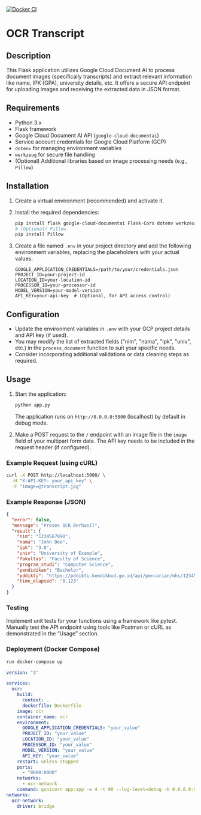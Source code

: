 [![Docker CI](https://github.com/arakattack/ocr-transcript/actions/workflows/docker-image.yml/badge.svg)](https://github.com/arakattack/ocr-transcript/actions/workflows/docker-image.yml)
# OCR Transcript

## Description

This Flask application utilizes Google Cloud Document AI to process document images (specifically transcripts) and extract relevant information like name, IPK (GPA), university details, etc. It offers a secure API endpoint for uploading images and receiving the extracted data in JSON format.

## Requirements

- Python 3.x
- Flask framework
- Google Cloud Document AI API (`google-cloud-documentai`)
- Service account credentials for Google Cloud Platform (GCP)
- `dotenv` for managing environment variables
- `werkzeug` for secure file handling
- (Optional) Additional libraries based on image processing needs (e.g., `Pillow`)

## Installation

1. Create a virtual environment (recommended) and activate it.

2. Install the required dependencies:

   ```bash
   pip install flask google-cloud-documentai Flask-Cors dotenv werkzeug
   # (Optional) Pillow
   pip install Pillow
   ```

3. Create a file named `.env` in your project directory and add the following environment variables, replacing the placeholders with your actual values:

   ```env
   GOOGLE_APPLICATION_CREDENTIALS=/path/to/your/credentials.json
   PROJECT_ID=your-project-id
   LOCATION_ID=your-location-id
   PROCESSOR_ID=your-processor-id
   MODEL_VERSION=your-model-version
   API_KEY=your-api-key  # (Optional, for API access control)
   ```

## Configuration

- Update the environment variables in `.env` with your GCP project details and API key (if used).
- You may modify the list of extracted fields ("nim", "nama", "ipk", "univ", etc.) in the `process_document` function to suit your specific needs.
- Consider incorporating additional validations or data cleaning steps as required.

## Usage

1. Start the application:

   ```bash
   python app.py
   ```

   The application runs on `http://0.0.0.0:5000` (localhost) by default in debug mode.

2. Make a POST request to the `/` endpoint with an image file in the `image` field of your multipart form data. The API key needs to be included in the request header (if configured).

### Example Request (using cURL)

```bash
curl -X POST http://localhost:5000/ \
  -H "X-API-KEY: your_api_key" \
  -F "image=@transcript.jpg"
```

### Example Response (JSON)

```json
{
  "error": false,
  "message": "Proses OCR Berhasil",
  "result": {
    "nim": "1234567890",
    "nama": "John Doe",
    "ipk": "3.8",
    "univ": "University of Example",
    "fakultas": "Faculty of Science",
    "program_studi": "Computer Science",
    "pendidikan": "Bachelor",
    "pddikti": "https://pddikti.kemdikbud.go.id/api/pencarian/mhs/1234567890",
    "time_elapsed": "0.123"
  }
}
```

### Testing

Implement unit tests for your functions using a framework like pytest.
Manually test the API endpoint using tools like Postman or cURL as demonstrated in the “Usage” section.

### Deployment (Docker Compose)

```bash
run docker-compose up
```

```yaml
version: "3"

services:
  ocr:
    build:
      context: .
      dockerfile: Dockerfile
    image: ocr
    container_name: ocr
    environment:
      GOOGLE_APPLICATION_CREDENTIALS: "your_value"
      PROJECT_ID: "your_value"
      LOCATION_ID: "your_value"
      PROCESSOR_ID: "your_value"
      MODEL_VERSION: "your_value"
      API_KEY: "your_value"
    restart: unless-stopped
    ports:
      - "8000:8000"
    networks:
      - ocr-network
    command: gunicorn app:app -w 4 -t 90 --log-level=debug -b 0.0.0.0:8000 --reload --threads 2 --worker-class gevent --keep-alive 5 --timeout 60 --worker-connections 1000
networks:
  ocr-network:
    driver: bridge
```
